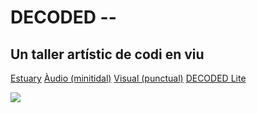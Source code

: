 <!-- # 💻 -->

<h1 id="cover-heading">
  DECODED --
</h1>
<h2 id="cover-heading">
  Un taller artístic de codi en viu
</h2>

[Estuary](estuary/README.md)
[Àudio (minitidal)](minitidal/README.md)
[Visual (punctual)](punctual/README.md)
[DECODED Lite](lite/README.md)

<!-- background image -->
![](assets/images/antonio_3_background.png)

